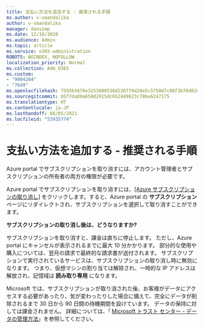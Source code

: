 ```yaml
---
title: 支払い方法を追加する - 推奨される手順
ms.author: v-smandalika
author: v-smandalika
manager: dansimp
ms.date: 12/18/2020
ms.audience: Admin
ms.topic: article
ms.service: o365-administration
ROBOTS: NOINDEX, NOFOLLOW
localization_priority: Normal
ms.collection: Adm_O365
ms.custom:
- "9004284"
- "7649"
ms.openlocfilehash: 7595b5676e3253600536d226774d20e5c5750d7c88f3b76d82d82c320fb295a8
ms.sourcegitcommit: b5f7da89a650d2915dc652449623c78be6247175
ms.translationtype: HT
ms.contentlocale: ja-JP
ms.lasthandoff: 08/05/2021
ms.locfileid: "53935774"
---
```

# <a name="add-payment-method---recommended-steps"></a>支払い方法を追加する - 推奨される手順

Azure portal でサブスクリプションを取り消すには、アカウント管理者とサブスクリプションの所有者の両方の権限が必要です。 

Azure portal でサブスクリプションを取り消すには、[[Azure サブスクリプションの取り消し]](https://ms.portal.azure.com/#blade/Microsoft_Azure_Billing/SubscriptionsBlade) をクリックします。すると、Azure portal の **サブスクリプション** ページにリダイレクトされ、サブスクリプションを選択して取り消すことができます。 

**サブスクリプションの取り消し後は、どうなりますか?** 

サブスクリプションを取り消すと、課金は直ちに停止します。 ただし、Azure portal にキャンセルが表示されるまでに最大 10 分かかります。 部分的な使用や購入については、翌月の請求で最終的な請求書が送付されます。 サブスクリプションで実行されているサービスは、サブスクリプションの取り消し時に無効になります。 つまり、仮想マシンの割り当ては解除され、一時的な IP アドレスは解放され、記憶域は **読み取り専用** になります。 

Microsoft では、サブスクリプションが取り消された後、お客様がデータにアクセスする必要があったり、気が変わったりした場合に備えて、完全にデータが削除されるまで 30 日から 90 日間の待機期間を設けています。 データの保持に対しては課金されません。 詳細については、「 [Microsoft トラスト センター - データの管理方法](https://www.microsoft.com/trust-center/privacy/data-management#leave)」を参照してください。



